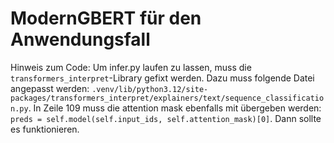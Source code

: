 # ModernGBERT für den Anwendungsfall

Hinweis zum Code: Um infer.py laufen zu lassen, muss die `transformers_interpret`-Library gefixt werden. Dazu muss folgende Datei angepasst werden: `.venv/lib/python3.12/site-packages/transformers_interpret/explainers/text/sequence_classification.py`. In Zeile 109 muss die attention mask ebenfalls mit übergeben werden: `preds = self.model(self.input_ids, self.attention_mask)[0]`. Dann sollte es funktionieren.